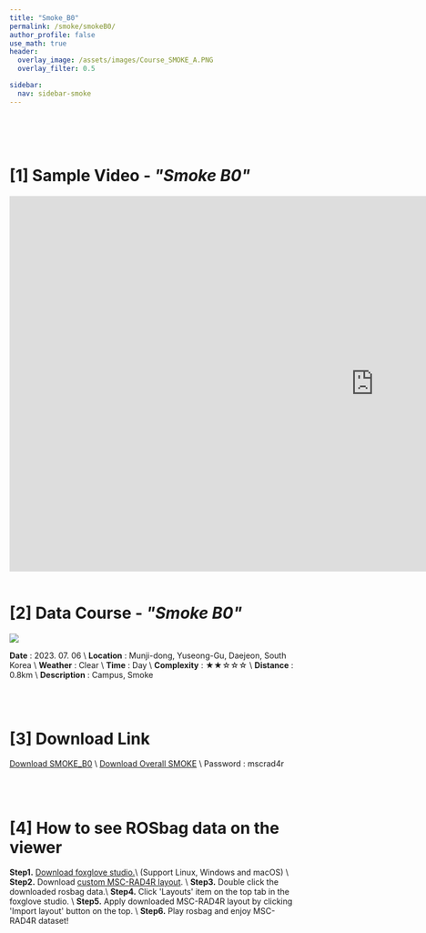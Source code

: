 ```yaml
---
title: "Smoke_B0"
permalink: /smoke/smokeB0/
author_profile: false
use_math: true
header:
  overlay_image: /assets/images/Course_SMOKE_A.PNG
  overlay_filter: 0.5

sidebar:
  nav: sidebar-smoke
---
```


<br/>
<br/>
<br/>



# [1] Sample Video - *"Smoke B0"*

<iframe width="1280" height="660" src="https://www.youtube.com/embed/Q96a-ymJf7E" title="SMOKE B0" frameborder="0" allow="accelerometer; autoplay; clipboard-write; encrypted-media; gyroscope; picture-in-picture; web-share" allowfullscreen></iframe>

<br/>
<br/>

# [2] Data Course - *"Smoke B0"*
![ ](https://drive.google.com/uc?id=1WwlcfOe8BFbF3UOykYFMjbzEcJl8_CZM)

**Date** : 2023. 07. 06 \\
**Location** : Munji-dong, Yuseong-Gu, Daejeon, South Korea \\
**Weather** : Clear     \\
**Time** : Day          \\
**Complexity** : ★★☆☆☆  \\
**Distance** : 0.8km    \\
**Description** : Campus, Smoke


<br/>
<br/>


# [3] Download Link
[Download SMOKE_B0](http://gofile.me/70cMI/ekmFQv2hb) \\
[Download Overall SMOKE](http://gofile.me/70cMI/lb3vJ0V3S) \\
Password : mscrad4r 


<br/>
<br/>


# [4] How to see ROSbag data on the viewer
**Step1.** [Download foxglove studio.](https://foxglove.dev/)\\
(Support Linux, Windows and macOS) \\
**Step2.** Download [custom MSC-RAD4R layout](http://gofile.me/70cMI/IrAjZ6S4M). \\
**Step3.** Double click the downloaded rosbag data.\\
**Step4.** Click 'Layouts' item on the top tab in the foxglove studio. \\
**Step5.** Apply downloaded MSC-RAD4R layout by clicking 'Import layout' button on the top. \\
**Step6.** Play rosbag and enjoy MSC-RAD4R dataset!
<br/>
<br/>




